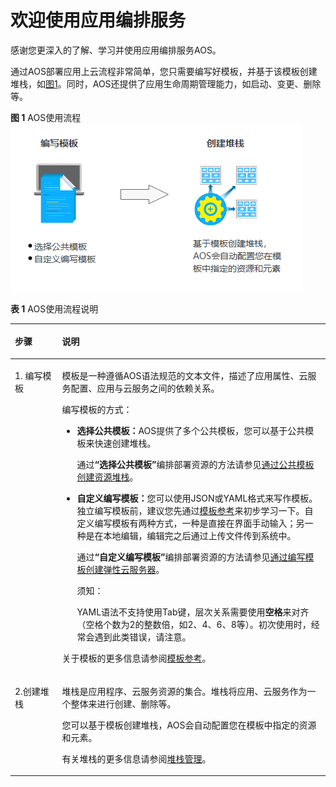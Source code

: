 # 欢迎使用应用编排服务<a name="aos_01_0000"></a>

感谢您更深入的了解、学习并使用应用编排服务AOS。

通过AOS部署应用上云流程非常简单，您只需要编写好模板，并基于该模板创建堆栈，如[图1](#fig718916910237)。同时，AOS还提供了应用生命周期管理能力，如启动、变更、删除等。

**图 1**  AOS使用流程<a name="fig718916910237"></a>  
![](figures/AOS使用流程.png "AOS使用流程")

**表 1**  AOS使用流程说明

<a name="table192204460174"></a>
<table><thead align="left"><tr id="row142229468173"><th class="cellrowborder" valign="top" width="15%" id="mcps1.2.3.1.1"><p id="p20222114661710"><a name="p20222114661710"></a><a name="p20222114661710"></a>步骤</p>
</th>
<th class="cellrowborder" valign="top" width="85%" id="mcps1.2.3.1.2"><p id="p17222164661720"><a name="p17222164661720"></a><a name="p17222164661720"></a>说明</p>
</th>
</tr>
</thead>
<tbody><tr id="row72221846191715"><td class="cellrowborder" valign="top" width="15%" headers="mcps1.2.3.1.1 "><p id="p12221461173"><a name="p12221461173"></a><a name="p12221461173"></a>1. 编写模板</p>
</td>
<td class="cellrowborder" valign="top" width="85%" headers="mcps1.2.3.1.2 "><p id="p1829561318396"><a name="p1829561318396"></a><a name="p1829561318396"></a>模板是一种遵循AOS语法规范的文本文件，描述了应用属性、云服务配置、应用与云服务之间的依赖关系。</p>
<p id="p2146134611511"><a name="p2146134611511"></a><a name="p2146134611511"></a>编写模板的方式：</p>
<a name="ul9146134615158"></a><a name="ul9146134615158"></a><ul id="ul9146134615158"><li><strong id="b71478462153"><a name="b71478462153"></a><a name="b71478462153"></a>选择公共模板：</strong>AOS提供了多个公共模板，您可以基于公共模板来快速创建堆栈。<p id="p9147946121514"><a name="p9147946121514"></a><a name="p9147946121514"></a>通过<strong id="b1314711461153"><a name="b1314711461153"></a><a name="b1314711461153"></a>“<strong id="b314784651519"><a name="b314784651519"></a><a name="b314784651519"></a>选择公共模板</strong>”</strong>编排部署资源的方法请参见<a href="https://support.huaweicloud.com/qs-aos/index.html" target="_blank" rel="noopener noreferrer">通过公共模板创建资源堆栈</a>。</p>
</li><li><strong id="b1714610467158"><a name="b1714610467158"></a><a name="b1714610467158"></a>自定义编写模板：</strong>您可以使用JSON或YAML格式来写作模板。独立编写模板前，建议您先通过<a href="https://support.huaweicloud.com/tr-aos/aos_01_4000.html" target="_blank" rel="noopener noreferrer">模板参考</a>来初步学习一下。自定义编写模板有两种方式，一种是直接在界面手动输入；另一种是在本地编辑，编辑完之后通过上传文件传到系统中。<p id="p3146946191516"><a name="p3146946191516"></a><a name="p3146946191516"></a>通过<strong id="b6147546131514"><a name="b6147546131514"></a><a name="b6147546131514"></a>“<strong id="b2014724611517"><a name="b2014724611517"></a><a name="b2014724611517"></a>自定义编写模板</strong>”</strong>编排部署资源的方法请参见<a href="https://support.huaweicloud.com/qs-aos/aos_qs_0002.html" target="_blank" rel="noopener noreferrer">通过编写模板创建弹性云服务器</a>。</p>
<div class="notice" id="note741911569155"><a name="note741911569155"></a><a name="note741911569155"></a><span class="noticetitle"> 须知： </span><div class="noticebody"><p id="p12419656171518"><a name="p12419656171518"></a><a name="p12419656171518"></a>YAML语法不支持使用Tab键，层次关系需要使用<strong id="b15420185651512"><a name="b15420185651512"></a><a name="b15420185651512"></a>空格</strong>来对齐（空格个数为2的整数倍，如2、4、6、8等）。初次使用时，经常会遇到此类错误，请注意。</p>
</div></div>
</li></ul>
<p id="p1384724154416"><a name="p1384724154416"></a><a name="p1384724154416"></a>关于模板的更多信息请参阅<a href="https://support.huaweicloud.com/tr-aos/aos_01_4000.html" target="_blank" rel="noopener noreferrer">模板参考</a>。</p>
</td>
</tr>
<tr id="row18222646191713"><td class="cellrowborder" valign="top" width="15%" headers="mcps1.2.3.1.1 "><p id="p22221646101711"><a name="p22221646101711"></a><a name="p22221646101711"></a>2.创建堆栈</p>
</td>
<td class="cellrowborder" valign="top" width="85%" headers="mcps1.2.3.1.2 "><p id="p132407532270"><a name="p132407532270"></a><a name="p132407532270"></a>堆栈是应用程序、云服务资源的集合。堆栈将应用、云服务作为一个整体来进行创建、删除等。</p>
<p id="p3792816131517"><a name="p3792816131517"></a><a name="p3792816131517"></a>您可以基于模板创建堆栈，AOS会自动配置您在模板中指定的资源和元素。</p>
<p id="p20912195211"><a name="p20912195211"></a><a name="p20912195211"></a>有关堆栈的更多信息请参阅<a href="堆栈管理.md">堆栈管理</a>。</p>
</td>
</tr>
</tbody>
</table>

